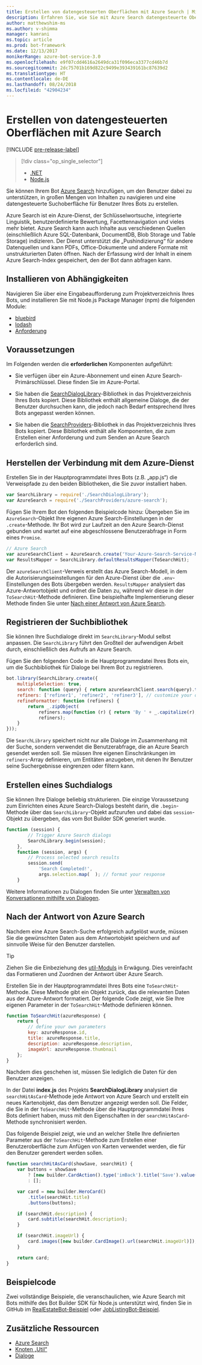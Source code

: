 ```yaml
---
title: Erstellen von datengesteuerten Oberflächen mit Azure Search | Microsoft-Dokumentation
description: Erfahren Sie, wie Sie mit Azure Search datengesteuerte Oberflächen erstellen und Benutzer mit dem Bot Builder SDK für Node.js und Azure Search bei der Navigation in großen Mengen von Inhalten in einem Bot unterstützen.
author: matthewshim-ms
ms.author: v-shimma
manager: kamrani
ms.topic: article
ms.prod: bot-framework
ms.date: 12/13/2017
monikerRange: azure-bot-service-3.0
ms.openlocfilehash: e9f07cdd4616a2649dca31f096eca3377cd46b7d
ms.sourcegitcommit: 2dc75701b169d822c9499e393439161bc87639d2
ms.translationtype: HT
ms.contentlocale: de-DE
ms.lasthandoff: 08/24/2018
ms.locfileid: "42904234"
---
```

# <a name="create-data-driven-experiences-with-azure-search"></a>Erstellen von datengesteuerten Oberflächen mit Azure Search 

[!INCLUDE [pre-release-label](../includes/pre-release-label-v3.md)]

> [!div class="op_single_selector"]
> - [.NET](../dotnet/bot-builder-dotnet-search-azure.md)
> - [Node.js](../nodejs/bot-builder-nodejs-search-azure.md)

Sie können Ihrem Bot [Azure Search][search] hinzufügen, um den Benutzer dabei zu unterstützen, in großen Mengen von Inhalten zu navigieren und eine datengesteuerte Suchoberfläche für Benutzer Ihres Bots zu erstellen.

Azure Search ist ein Azure-Dienst, der Schlüsselwortsuche, integrierte Linguistik, benutzerdefinierte Bewertung, Facettennavigation und vieles mehr bietet. Azure Search kann auch Inhalte aus verschiedenen Quellen (einschließlich Azure SQL-Datenbank, DocumentDB, Blob Storage und Table Storage) indizieren. Der Dienst unterstützt die „Pushindizierung“ für andere Datenquellen und kann PDFs, Office-Dokumente und andere Formate mit unstrukturierten Daten öffnen. Nach der Erfassung wird der Inhalt in einem Azure Search-Index gespeichert, den der Bot dann abfragen kann.

## <a name="install-dependencies"></a>Installieren von Abhängigkeiten

Navigieren Sie über eine Eingabeaufforderung zum Projektverzeichnis Ihres Bots, und installieren Sie mit Node.js Package Manager (npm) die folgenden Module:

* [bluebird](https://www.npmjs.com/package/bluebird)
* [lodash](https://www.npmjs.com/package/lodash)
* [Anforderung](https://www.npmjs.com/package/request)

## <a name="prerequisites"></a>Voraussetzungen

Im Folgenden werden die **erforderlichen** Komponenten aufgeführt: 
- Sie verfügen über ein Azure-Abonnement und einen Azure Search-Primärschlüssel. Diese finden Sie im Azure-Portal.
- Sie haben die [SearchDialogLibrary](https://github.com/Microsoft/botBuilder-Samples/tree/master/Node/demo-Search/SearchDialogLibrary)-Bibliothek in das Projektverzeichnis Ihres Bots kopiert. Diese Bibliothek enthält allgemeine Dialoge, die der Benutzer durchsuchen kann, die jedoch nach Bedarf entsprechend Ihres Bots angepasst werden können. 

- Sie haben die [SearchProviders](https://github.com/Microsoft/botBuilder-Samples/tree/master/Node/demo-Search/SearchProviders)-Bibliothek in das Projektverzeichnis Ihres Bots kopiert. Diese Bibliothek enthält alle Komponenten, die zum Erstellen einer Anforderung und zum Senden an Azure Search erforderlich sind.

## <a name="connect-to-the-azure-service"></a>Herstellen der Verbindung mit dem Azure-Dienst 

Erstellen Sie in der Hauptprogrammdatei Ihres Bots (z.B. „app.js“) die Verweispfade zu den beiden Bibliotheken, die Sie zuvor installiert haben. 

```javascript
var SearchLibrary = require('./SearchDialogLibrary');
var AzureSearch = require('./SearchProviders/azure-search');
```

Fügen Sie Ihrem Bot den folgenden Beispielcode hinzu: Übergeben Sie im `AzureSearch`-Objekt Ihre eigenen Azure Search-Einstellungen in der `.create`-Methode. Ihr Bot wird zur Laufzeit an den Azure Search-Dienst gebunden und wartet auf eine abgeschlossene Benutzerabfrage in Form eines `Promise`.  

```javascript
// Azure Search
var azureSearchClient = AzureSearch.create('Your-Azure-Search-Service-Name', 'Your-Azure-Search-Primary-Key', 'Your-Azure-Search-Service-Index');
var ResultsMapper = SearchLibrary.defaultResultsMapper(ToSearchHit);
```

 Der `azureSearchClient`-Verweis erstellt das Azure Search-Modell, in dem die Autorisierungseinstellungen für den Azure-Dienst über die `.env`-Einstellungen des Bots übergeben werden. 
 `ResultsMapper` analysiert das Azure-Antwortobjekt und ordnet die Daten zu, während wir diese in der `ToSearchHit`-Methode definieren. Eine beispielhafte Implementierung dieser Methode finden Sie unter [Nach einer Antwort von Azure Search](#after-azure-search-responds).

## <a name="register-the-search-library"></a>Registrieren der Suchbibliothek
Sie können Ihre Suchdialoge direkt im `SearchLibrary`-Modul selbst anpassen. Die `SearchLibrary` führt den Großteil der aufwendigen Arbeit durch, einschließlich des Aufrufs an Azure Search. 

Fügen Sie den folgenden Code in die Hauptprogrammdatei Ihres Bots ein, um die Suchbibliothek für Dialoge bei Ihrem Bot zu registrieren. 

```javascript
bot.library(SearchLibrary.create({
    multipleSelection: true,
    search: function (query) { return azureSearchClient.search(query).then(ResultsMapper); },
    refiners: ['refiner1', 'refiner2', 'refiner3'], // customize your own refiners 
    refineFormatter: function (refiners) {
        return _.zipObject(
            refiners.map(function (r) { return 'By ' + _.capitalize(r); }),
            refiners);
    }
}));
```
Die `SearchLibrary` speichert nicht nur alle Dialoge im Zusammenhang mit der Suche, sondern verwendet die Benutzerabfrage, die an Azure Search gesendet werden soll. Sie müssen Ihre eigenen Einschränkungen im `refiners`-Array definieren, um Entitäten anzugeben, mit denen Ihr Benutzer seine Suchergebnisse eingrenzen oder filtern kann.  

## <a name="create-a-search-dialog"></a>Erstellen eines Suchdialogs

Sie können Ihre Dialoge beliebig strukturieren. Die einzige Voraussetzung zum Einrichten eines Azure Search-Dialogs besteht darin, die `.begin`-Methode über das `SearchLibrary`-Objekt aufzurufen und dabei das `session`-Objekt zu übergeben, das vom Bot Builder SDK generiert wurde. 

```javascript
function (session) {
        // Trigger Azure Search dialogs 
        SearchLibrary.begin(session);
    },
    function (session, args) {
        // Process selected search results
        session.send(
            'Search Completed!',
            args.selection.map(  ); // format your response 
    }
```
Weitere Informationen zu Dialogen finden Sie unter [Verwalten von Konversationen mithilfe von Dialogen](bot-builder-nodejs-dialog-manage-conversation.md).

## <a name="after-azure-search-responds"></a>Nach der Antwort von Azure Search 

Nachdem eine Azure Search-Suche erfolgreich aufgelöst wurde, müssen Sie die gewünschten Daten aus dem Antwortobjekt speichern und auf sinnvolle Weise für den Benutzer darstellen.

> [!TIP]
> Ziehen Sie die Einbeziehung des [util-Moduls][NodeUtil] in Erwägung. Dies vereinfacht das Formatieren und Zuordnen der Antwort über Azure Search.

Erstellen Sie in der Hauptprogrammdatei Ihres Bots eine `ToSearchHit`-Methode. Diese Methode gibt ein Objekt zurück, das die relevanten Daten aus der Azure-Antwort formatiert. Der folgende Code zeigt, wie Sie Ihre eigenen Parameter in der `ToSearchHit`-Methode definieren können. 
 
 ```javascript
 function ToSearchHit(azureResponse) {
     return {
         // define your own parameters 
         key: azureResponse.id,
         title: azureResponse.title,
         description: azureResponse.description,
         imageUrl: azureResponse.thumbnail
     };
 }
```
Nachdem dies geschehen ist, müssen Sie lediglich die Daten für den Benutzer anzeigen. 

 In der Datei **index.js** des Projekts **SearchDialogLibrary** analysiert die `searchHitAsCard`-Methode jede Antwort von Azure Search und erstellt ein neues Kartenobjekt, das dem Benutzer angezeigt werden soll. Die Felder, die Sie in der `ToSearchHit`-Methode über die Hauptprogrammdatei Ihres Bots definiert haben, muss mit den Eigenschaften in der `searchHitAsCard`-Methode synchronisiert werden. 

Das folgende Beispiel zeigt, wie und an welcher Stelle Ihre definierten Parameter aus der `ToSearchHit`-Methode zum Erstellen einer Benutzeroberfläche zum Anfügen von Karten verwendet werden, die für den Benutzer gerendert werden sollen. 

```javascript
function searchHitAsCard(showSave, searchHit) {
    var buttons = showSave
        ? [new builder.CardAction().type('imBack').title('Save').value(searchHit.key)]
        : [];

    var card = new builder.HeroCard()
        .title(searchHit.title) 
        .buttons(buttons);

    if (searchHit.description) {
        card.subtitle(searchHit.description);
    }

    if (searchHit.imageUrl) {
        card.images([new builder.CardImage().url(searchHit.imageUrl)]);
    }

    return card;
}
```

## <a name="sample-code"></a>Beispielcode

Zwei vollständige Beispiele, die veranschaulichen, wie Azure Search mit Bots mithilfe des Bot Builder SDK für Node.js unterstützt wird, finden Sie in GitHub im [RealEstateBot-Beispiel](https://github.com/Microsoft/BotBuilder-Samples/tree/master/Node/demo-Search/RealEstateBot) oder [JobListingBot-Beispiel](https://github.com/Microsoft/BotBuilder-Samples/tree/master/Node/demo-Search/JobListingBot). 

## <a name="additional-resources"></a>Zusätzliche Ressourcen

* [Azure Search][search]
* [Knoten „Util“][NodeUtil]
* [Dialoge](bot-builder-nodejs-dialog-manage-conversation.md)

[NodeUtil]: https://nodejs.org/api/util.html
[search]: /azure/search/search-what-is-azure-search
